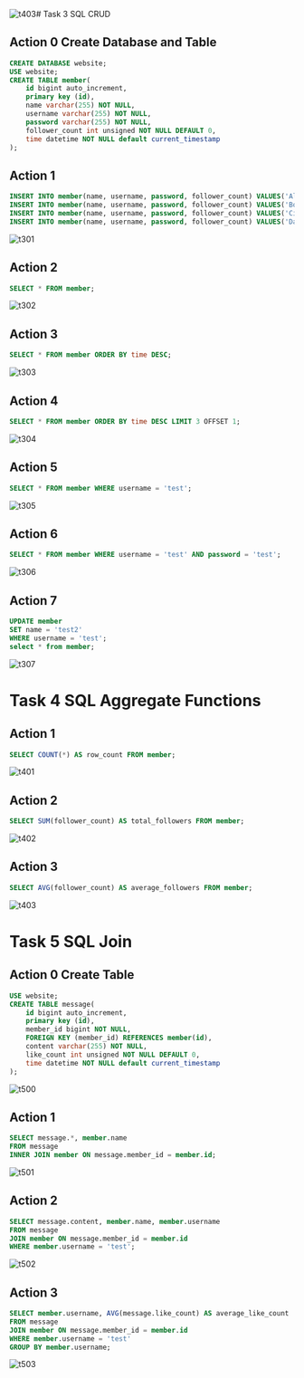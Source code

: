 ![t403](https://github.com/farrenhi/phase1/assets/114633763/a5234a62-faa8-46a2-b83d-17fda6c06ad3)# Task 3 SQL CRUD

## Action 0 Create Database and Table
```SQL
CREATE DATABASE website;
USE website;
CREATE TABLE member(
	id bigint auto_increment,
    primary key (id),
    name varchar(255) NOT NULL,
    username varchar(255) NOT NULL,
    password varchar(255) NOT NULL,
    follower_count int unsigned NOT NULL DEFAULT 0,
    time datetime NOT NULL default current_timestamp
);
```

## Action 1
```SQL
INSERT INTO member(name, username, password, follower_count) VALUES('Allen', 'test', 'test', 1);
INSERT INTO member(name, username, password, follower_count) VALUES('Bob', 'little', 'big', 2);
INSERT INTO member(name, username, password, follower_count) VALUES('Cindy', 'high', 'low', 3);
INSERT INTO member(name, username, password, follower_count) VALUES('David', 'tall', 'short', 10);
```
![t301](https://github.com/farrenhi/phase1/assets/114633763/9bb14a96-e3a4-473d-b6fb-5f34823ee244)

## Action 2
```SQL
SELECT * FROM member;
```
![t302](https://github.com/farrenhi/phase1/assets/114633763/49089656-07c0-402b-8405-b5e630979cfb)

## Action 3
```SQL
SELECT * FROM member ORDER BY time DESC;
```
![t303](https://github.com/farrenhi/phase1/assets/114633763/865c4f82-e4b2-436e-ada2-70a45c2027eb)

## Action 4
```SQL
SELECT * FROM member ORDER BY time DESC LIMIT 3 OFFSET 1;
```
![t304](https://github.com/farrenhi/phase1/assets/114633763/cc3a6d6f-bccc-47b0-bfaf-213702f6118f)

## Action 5
```SQL
SELECT * FROM member WHERE username = 'test';
```
![t305](https://github.com/farrenhi/phase1/assets/114633763/475e4b6c-3eeb-497a-9a40-8726ff3dd4a3)

## Action 6
```SQL
SELECT * FROM member WHERE username = 'test' AND password = 'test';
```
![t306](https://github.com/farrenhi/phase1/assets/114633763/0460142b-acdd-48c0-8474-d23b1004ffc4)

## Action 7
```SQL
UPDATE member
SET name = 'test2'
WHERE username = 'test';
select * from member;
```
![t307](https://github.com/farrenhi/phase1/assets/114633763/660cf48f-b0ff-43d7-8dee-f3f74d459fb9)

# Task 4 SQL Aggregate Functions
## Action 1
```SQL
SELECT COUNT(*) AS row_count FROM member;
```
![t401](https://github.com/farrenhi/phase1/assets/114633763/e654f409-c881-4946-9b51-4cf59b9ea6d9)

## Action 2
```SQL
SELECT SUM(follower_count) AS total_followers FROM member;
```
![t402](https://github.com/farrenhi/phase1/assets/114633763/84940ee1-142f-40e3-9f85-2d0a3512f35e)

## Action 3
```SQL
SELECT AVG(follower_count) AS average_followers FROM member;
```
![t403](https://github.com/farrenhi/phase1/assets/114633763/dcee13e0-a1dd-41f1-8b9d-db221a8291fb)

# Task 5 SQL Join
## Action 0 Create Table
```SQL
USE website;
CREATE TABLE message(
	id bigint auto_increment,
    primary key (id),
    member_id bigint NOT NULL,
    FOREIGN KEY (member_id) REFERENCES member(id),
    content varchar(255) NOT NULL,
    like_count int unsigned NOT NULL DEFAULT 0,
    time datetime NOT NULL default current_timestamp
);
```
![t500](https://github.com/farrenhi/phase1/assets/114633763/420090d8-a0e8-43fd-8a5b-f9e740c8061b)

## Action 1
```SQL
SELECT message.*, member.name
FROM message
INNER JOIN member ON message.member_id = member.id;
```
![t501](https://github.com/farrenhi/phase1/assets/114633763/87c02db6-badc-4bc8-bd0b-64a195cda07a)

## Action 2
```SQL
SELECT message.content, member.name, member.username
FROM message
JOIN member ON message.member_id = member.id
WHERE member.username = 'test';
```
![t502](https://github.com/farrenhi/phase1/assets/114633763/7cb7e5f7-e2ea-4351-8ada-d4432b81a932)

## Action 3
```SQL
SELECT member.username, AVG(message.like_count) AS average_like_count
FROM message
JOIN member ON message.member_id = member.id
WHERE member.username = 'test'
GROUP BY member.username;
```
![t503](https://github.com/farrenhi/phase1/assets/114633763/b41855bb-f9cc-4fd8-b850-c0a8ee57e8f5)
